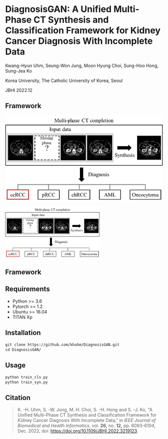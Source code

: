 # DiagnosisGAN: A Unified Multi-Phase CT Synthesis and Classification Framework for Kidney Cancer Diagnosis With Incomplete Data 

Kwang-Hyun Uhm, Seung-Won Jung, Moon Hyung Choi, Sung-Hoo Hong, Sung-Jea Ko

Korea University, The Catholic University of Korea, Seoul

JBHI 2022.12
## Framework
![framework | 12](./images/figure_1.jpg) 

<img src="https://github.com/khuhm/DiagnosisGAN/blob/main/images/figure_1.jpg" width="60%"/>

## Framework


## Requirements
* Python >= 3.6
* Pytorch >= 1.2
* Ubuntu >= 16.04
* TITAN Xp

## Installation
```
git clone https://github.com/khuhm/DiagnosisGAN.git
cd DiagnosisGAN/
```

## Usage
```
python train_cls.py
python train_syn.py
```

## Citation
>K. -H. Uhm, S. -W. Jung, M. H. Choi, S. -H. Hong and S. -J. Ko, "A Unified Multi-Phase CT Synthesis and Classification Framework for Kidney Cancer Diagnosis With Incomplete Data," in *IEEE Journal of Biomedical and Health Informatics*, vol. **26,** no. **12,** pp. 6093-6104, Dec. 2022, doi: https://doi.org/10.1109/JBHI.2022.3219123.



